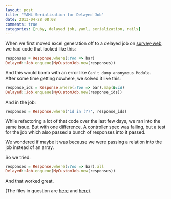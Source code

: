 ```yaml
---
layout: post
title: "YAML Serialization for Delayed Job"
date: 2013-04-28 08:08
comments: true
categories: [ruby, delayed job, yaml, serialization, rails]
---
```


When we first moved excel generation off to a delayed job on [survey-web](http://github.com/c42/survey-web), we had code that looked like this:

```ruby
responses = Response.where(:foo => bar)
Delayed::Job.enqueue(MyCustomJob.new(responses))
```

And this would bomb with an error like `Can't dump anonymous Module`.  
After some time getting nowhere, we solved it like this:

```ruby
response_ids = Response.where(:foo => bar).map(&:id)
Delayed::Job.enqueue(MyCustomJob.new(response_ids))
```

And in the job:

```ruby
responses = Response.where('id in (?)', response_ids)
```

While refactoring a lot of that code over the last few days, we ran into the same issue. But with one difference. A controller spec was failing, but a test for the job which also passed a bunch of responses into it passed.

We wondered if maybe it was because we were passing a relation into the job instead of an array.

So we tried:

```ruby
responses = Response.where(:foo => bar).all
Delayed::Job.enqueue(MyCustomJob.new(responses))
```

And that worked great.

(The files in question are [here][1] and [here][2]).

[1]: https://github.com/c42/survey-web/blob/master/app/controllers/responses_controller.rb#L16
[2]: https://github.com/c42/survey-web/blob/master/app/models/reports/excel/job.rb"